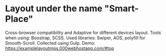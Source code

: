 # Layout under the name "Smart-Place"
Cross-browser compatibility and Adaptive for different devices layout. 
Tools when using: Boostrap, SCSS. 
Used libraries: Swiper, AOS, polyfill for Smooth-Scroll.
Collected using Gulp.
Demo: https://examplelayoutmps.000webhostapp.com/#top
